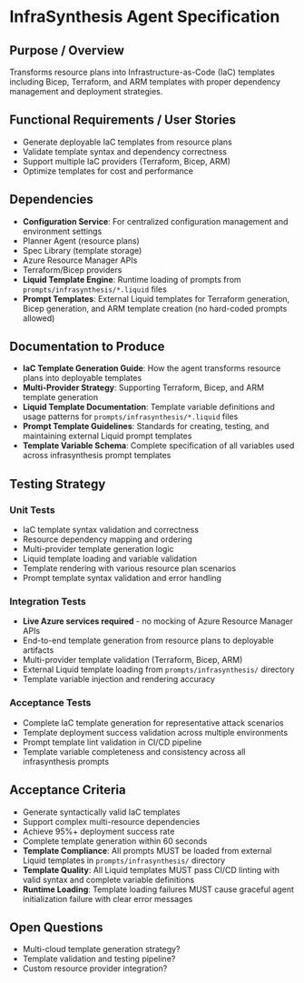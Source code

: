 # InfraSynthesis Agent Specification

## Purpose / Overview

Transforms resource plans into Infrastructure-as-Code (IaC) templates including Bicep, Terraform,
and ARM templates with proper dependency management and deployment strategies.

## Functional Requirements / User Stories

- Generate deployable IaC templates from resource plans
- Validate template syntax and dependency correctness
- Support multiple IaC providers (Terraform, Bicep, ARM)
- Optimize templates for cost and performance

## Dependencies

- **Configuration Service**: For centralized configuration management and environment settings
- Planner Agent (resource plans)
- Spec Library (template storage)
- Azure Resource Manager APIs
- Terraform/Bicep providers
- **Liquid Template Engine**: Runtime loading of prompts from `prompts/infrasynthesis/*.liquid`
  files
- **Prompt Templates**: External Liquid templates for Terraform generation, Bicep generation, and
  ARM template creation (no hard-coded prompts allowed)

## Documentation to Produce

- **IaC Template Generation Guide**: How the agent transforms resource plans into deployable
  templates
- **Multi-Provider Strategy**: Supporting Terraform, Bicep, and ARM template generation
- **Liquid Template Documentation**: Template variable definitions and usage patterns for
  `prompts/infrasynthesis/*.liquid` files
- **Prompt Template Guidelines**: Standards for creating, testing, and maintaining external Liquid
  prompt templates
- **Template Variable Schema**: Complete specification of all variables used across infrasynthesis
  prompt templates

## Testing Strategy

### Unit Tests

- IaC template syntax validation and correctness
- Resource dependency mapping and ordering
- Multi-provider template generation logic
- Liquid template loading and variable validation
- Template rendering with various resource plan scenarios
- Prompt template syntax validation and error handling

### Integration Tests

- **Live Azure services required** - no mocking of Azure Resource Manager APIs
- End-to-end template generation from resource plans to deployable artifacts
- Multi-provider template validation (Terraform, Bicep, ARM)
- External Liquid template loading from `prompts/infrasynthesis/` directory
- Template variable injection and rendering accuracy

### Acceptance Tests

- Complete IaC template generation for representative attack scenarios
- Template deployment success validation across multiple environments
- Prompt template lint validation in CI/CD pipeline
- Template variable completeness and consistency across all infrasynthesis prompts

## Acceptance Criteria

- Generate syntactically valid IaC templates
- Support complex multi-resource dependencies
- Achieve 95%+ deployment success rate
- Complete template generation within 60 seconds
- **Template Compliance**: All prompts MUST be loaded from external Liquid templates in
  `prompts/infrasynthesis/` directory
- **Template Quality**: All Liquid templates MUST pass CI/CD linting with valid syntax and complete
  variable definitions
- **Runtime Loading**: Template loading failures MUST cause graceful agent initialization failure
  with clear error messages

## Open Questions

- Multi-cloud template generation strategy?
- Template validation and testing pipeline?
- Custom resource provider integration?
